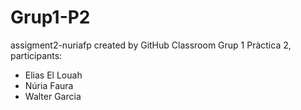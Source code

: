 # Grup1-P2
assigment2-nuriafp created by GitHub Classroom
Grup 1 Pràctica 2, participants:
- Elias El Louah
- Núria Faura
- Walter Garcia

